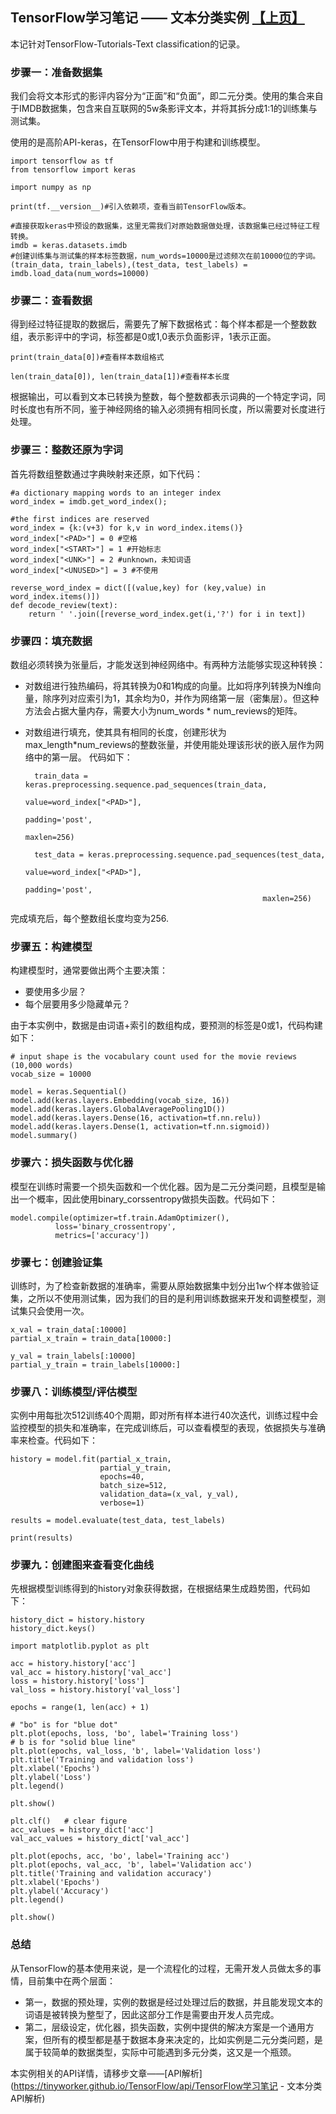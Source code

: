 ## TensorFlow学习笔记 —— 文本分类实例 [【上页】](https://tinyworker.github.io/TensorFlow/index)  ##
本记针对TensorFlow-Tutorials-Text classification的记录。

### 步骤一：准备数据集
我们会将文本形式的影评内容分为“正面”和“负面”，即二元分类。使用的集合来自于IMDB数据集，包含来自互联网的5w条影评文本，并将其拆分成1:1的训练集与测试集。

使用的是高阶API-keras，在TensorFlow中用于构建和训练模型。
	
	import tensorflow as tf
	from tensorflow import keras
	
	import numpy as np
	
	print(tf.__version__)#引入依赖项，查看当前TensorFlow版本。
	
	#直接获取keras中预设的数据集，这里无需我们对原始数据做处理，该数据集已经过特征工程转换。
	imdb = keras.datasets.imdb
	#创建训练集与测试集的样本标签数据，num_words=10000是过滤频次在前10000位的字词。
	(train_data, train_labels),(test_data, test_labels) = imdb.load_data(num_words=10000)
	


### 步骤二：查看数据
得到经过特征提取的数据后，需要先了解下数据格式：每个样本都是一个整数数组，表示影评中的字词，标签都是0或1,0表示负面影评，1表示正面。

	print(train_data[0])#查看样本数组格式
	
	len(train_data[0]), len(train_data[1])#查看样本长度

根据输出，可以看到文本已转换为整数，每个整数都表示词典的一个特定字词，同时长度也有所不同，鉴于神经网络的输入必须拥有相同长度，所以需要对长度进行处理。

### 步骤三：整数还原为字词 
首先将数组整数通过字典映射来还原，如下代码：
	
	#a dictionary mapping words to an integer index
	word_index = imdb.get_word_index();

	#the first indices are reserved
	word_index = {k:(v+3) for k,v in word_index.items()}
	word_index["<PAD>"] = 0 #空格
	word_index["<START>"] = 1 #开始标志
	word_index["<UNK>"] = 2 #unknown，未知词语
	word_index["<UNUSED>"] = 3 #不使用
	
	reverse_word_index = dict([(value,key) for (key,value) in word_index.items()])
	def decode_review(text):
	    return ' '.join([reverse_word_index.get(i,'?') for i in text])

### 步骤四：填充数据
数组必须转换为张量后，才能发送到神经网络中。有两种方法能够实现这种转换： 

- 对数组进行独热编码，将其转换为0和1构成的向量。比如将序列转换为N维向量，除序列对应索引为1，其余均为0，并作为网络第一层（密集层）。但这种方法会占据大量内存，需要大小为num_words * num_reviews的矩阵。
- 对数组进行填充，使其具有相同的长度，创建形状为max_length*num_reviews的整数张量，并使用能处理该形状的嵌入层作为网络中的第一层。
代码如下：

		train_data = keras.preprocessing.sequence.pad_sequences(train_data,
		                                                        value=word_index["<PAD>"],
		                                                        padding='post',
		                                                        maxlen=256)		

		test_data = keras.preprocessing.sequence.pad_sequences(test_data,
	                                                       value=word_index["<PAD>"],
	                                                       padding='post',
	                                                       maxlen=256)
 


完成填充后，每个整数组长度均变为256.

### 步骤五：构建模型

构建模型时，通常要做出两个主要决策：

- 要使用多少层？
- 每个层要用多少隐藏单元？

由于本实例中，数据是由词语+索引的数组构成，要预测的标签是0或1，代码构建如下：

	# input shape is the vocabulary count used for the movie reviews (10,000 words)
	vocab_size = 10000
	
	model = keras.Sequential()
	model.add(keras.layers.Embedding(vocab_size, 16))
	model.add(keras.layers.GlobalAveragePooling1D())
	model.add(keras.layers.Dense(16, activation=tf.nn.relu))
	model.add(keras.layers.Dense(1, activation=tf.nn.sigmoid))
	model.summary()


### 步骤六：损失函数与优化器
模型在训练时需要一个损失函数和一个优化器。因为是二元分类问题，且模型是输出一个概率，因此使用binary_corssentropy做损失函数。代码如下：

	model.compile(optimizer=tf.train.AdamOptimizer(),
              loss='binary_crossentropy',
              metrics=['accuracy'])

### 步骤七：创建验证集
训练时，为了检查新数据的准确率，需要从原始数据集中划分出1w个样本做验证集，之所以不使用测试集，因为我们的目的是利用训练数据来开发和调整模型，测试集只会使用一次。

	x_val = train_data[:10000]
	partial_x_train = train_data[10000:]
	
	y_val = train_labels[:10000]
	partial_y_train = train_labels[10000:]

### 步骤八：训练模型/评估模型
实例中用每批次512训练40个周期，即对所有样本进行40次迭代，训练过程中会监控模型的损失和准确率，在完成训练后，可以查看模型的表现，依据损失与准确率来检查。代码如下：

	history = model.fit(partial_x_train,
	                    partial_y_train,
	                    epochs=40,
	                    batch_size=512,
	                    validation_data=(x_val, y_val),
	                    verbose=1)
	
	results = model.evaluate(test_data, test_labels)
	
	print(results)

### 步骤九：创建图来查看变化曲线
先根据模型训练得到的history对象获得数据，在根据结果生成趋势图，代码如下：

	history_dict = history.history
	history_dict.keys()
	
	import matplotlib.pyplot as plt
	
	acc = history.history['acc']
	val_acc = history.history['val_acc']
	loss = history.history['loss']
	val_loss = history.history['val_loss']
	
	epochs = range(1, len(acc) + 1)
	
	# "bo" is for "blue dot"
	plt.plot(epochs, loss, 'bo', label='Training loss')
	# b is for "solid blue line"
	plt.plot(epochs, val_loss, 'b', label='Validation loss')
	plt.title('Training and validation loss')
	plt.xlabel('Epochs')
	plt.ylabel('Loss')
	plt.legend()
	
	plt.show()
	
	plt.clf()   # clear figure
	acc_values = history_dict['acc']
	val_acc_values = history_dict['val_acc']
	
	plt.plot(epochs, acc, 'bo', label='Training acc')
	plt.plot(epochs, val_acc, 'b', label='Validation acc')
	plt.title('Training and validation accuracy')
	plt.xlabel('Epochs')
	plt.ylabel('Accuracy')
	plt.legend()
	
	plt.show()

### 总结
从TensorFlow的基本使用来说，是一个流程化的过程，无需开发人员做太多的事情，目前集中在两个层面：

- 第一，数据的预处理，实例的数据是经过处理过后的数据，并且能发现文本的词语是被转换为整型了，因此这部分工作是需要由开发人员完成。
- 第二，层级设定，优化器，损失函数，实例中提供的解决方案是一个通用方案，但所有的模型都是基于数据本身来决定的，比如实例是二元分类问题，是属于较简单的数据类型，实际中可能遇到多元分类，这又是一个瓶颈。

本实例相关的API详情，请移步文章——[API解析](https://tinyworker.github.io/TensorFlow/api/TensorFlow学习笔记 - 文本分类API解析)
